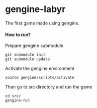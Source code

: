 gengine-labyr
=============

The first game made using gengine.

#### How to run?
Prepare gengine submodule

    git submodule init
    git submodule update

Activate the gengine environment

    source gengine/scripts/activate
    
Then go to src directory and run the game

    cd src/
    gengine-run

